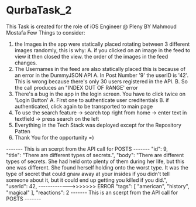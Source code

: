 # QurbaTask_2

This Task is created for the role of iOS Engineer @ Pleny BY Mahmoud Mostafa
Few Things to consider:
1. the Images in the app were statically placed rotating between 3 different images randomly, this is why: A. if you clicked on an image in the feed to view it then closed the view. the order of the images in the feed changes.
2. The Usernames in the feed are also statically placed this is because of an error in the DummyJSON API A. In Post Number '9' the userID is '42'. This is wrong because there's only 30 users registered in the API. B. So the call produces an "INDEX OUT OF RANGE' error
3. There's a bug in the app in the login screen. You have to click twice on 'Login Button' A. First one to authenticate user creditentials B. if authenticated, click again to be transported to main page
4. To use the search feature -> search top right from home -> enter text in textfield -> press search on the left
5. Everything in the Tech Stack was deployed except for the Repository Patten
6. Thank You for the opportunity =)

------- This is an scerpt from the API call for POSTS ------- 
"id": 9, 
"title": "There are different types of secrets.",
"body": "There are different types of secrets. She had held onto plenty of them during her life, but this one was different.
She found herself holding onto the worst type. It was the type of secret that could gnaw away at your insides if you didn't tell someone about it,
but it could end up getting you killed if you did.", 
"userId": 42, ------------->>>>>>> ERROR 
"tags": [ "american", "history", "magical" ], 
"reactions": 2 
------- This is an scerpt from the API call for POSTS -------
